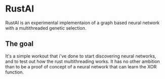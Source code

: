 # RustAI
RustAI is an experimental implementaion of a graph based neural network with a multithreaded genetic selection.

## The goal

It's a simple workout that i've done to start discovering neural networks, and to test out how the rust multithreading works.
It has no other ambition than to be a proof of concept of a neural network that can learn the XOR function.
